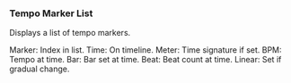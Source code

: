 ### Tempo Marker List

Displays a list of tempo markers.

Marker: Index in list.
Time: On timeline.
Meter: Time signature if set.
BPM: Tempo at time.
Bar: Bar set at time.
Beat: Beat count at time.
Linear: Set if gradual change.
